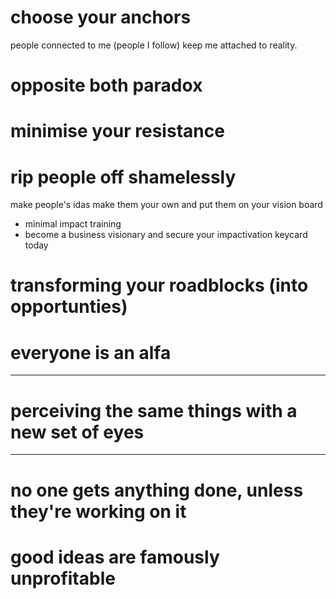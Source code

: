 # choose your anchors

people connected to me (people I follow) keep me attached to reality.

# opposite both paradox

# minimise your resistance

# rip people off shamelessly

make people's idas make them your own and put them on your vision board

- minimal impact training
- become a business visionary and secure your impactivation keycard today

# transforming your roadblocks (into opportunties)

# everyone is an alfa

---

# perceiving the same things with a new set of eyes

---

# no one gets anything done, unless they're working on it

# good ideas are famously unprofitable
